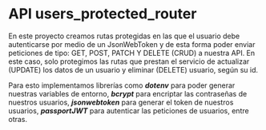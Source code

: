  # API users_protected_router


En este proyecto creamos rutas protegidas en las que el usuario debe autenticarse por medio de un JsonWebToken y de esta forma poder enviar peticiones de tipo: GET, POST, PATCH Y DELETE (CRUD) a nuestra API. En este caso, solo protegimos las rutas que prestan el servicio de actualizar (UPDATE) los datos de un usuario y eliminar (DELETE) usuario, según su id.

Para esto implementamos librerías como ***dotenv*** para poder generar nuestras variables de entorno, ***bcrypt*** para encriptar las contraseñas de nuestros usuarios, ***jsonwebtoken*** para generar el token de nuestros usuarios, ***passportJWT*** para autenticar las peticiones de usuarios, entre otras.
